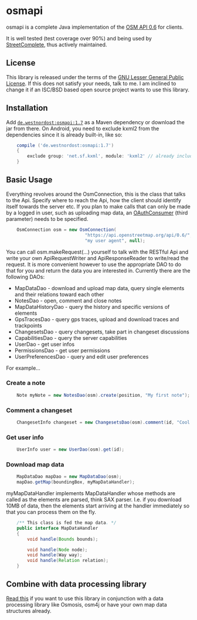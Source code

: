 # osmapi

osmapi is a complete Java implementation of the [OSM API 0.6](http://wiki.openstreetmap.org/wiki/API_v0.6) for clients.

It is well tested (test coverage over 90%) and being used by [StreetComplete](https://github.com/westnordost/StreetComplete), thus actively maintained.

## License

This library is released under the terms of the [GNU Lesser General Public License](http://www.gnu.org/licenses/lgpl-3.0.html). If this does not satisfy your needs, talk to me. I am inclined to change it if an ISC/BSD based open source project wants to use this library.

## Installation

Add [`de.westnordost:osmapi:1.7`](https://maven-repository.com/artifact/de.westnordost/osmapi/1.7) as a Maven dependency or download the jar from there. 
On Android, you need to exclude kxml2 from the dependencies since it is already built-in, like so:

```gradle
	compile ('de.westnordost:osmapi:1.7')
	{
		exclude group: 'net.sf.kxml', module: 'kxml2' // already included in Android
	}
```

## Basic Usage

Everything revolves around the OsmConnection, this is the class that talks to the Api. Specify where to reach the Api, how the client should identify itself towards the server etc.
If you plan to make calls that can only be made by a logged in user, such as uploading map data, an [OAuthConsumer](https://github.com/mttkay/signpost) (third parameter) needs to be specified.

```java
	OsmConnection osm = new OsmConnection(
	                          "https://api.openstreetmap.org/api/0.6/",
	                          "my user agent", null);
```

You can call osm.makeRequest(...) yourself to talk with the RESTful Api and write your own ApiRequestWriter and ApiResponseReader to write/read the request.
It is more convenient however to use the appropriate DAO to do that for you and return the data you are interested in. Currently there are the following DAOs:

* MapDataDao - download and upload map data, query single elements and their relations toward each other
* NotesDao - open, comment and close notes
* MapDataHistoryDao - query the history and specific versions of elements
* GpsTracesDao - query gps traces, upload and download traces and trackpoints
* ChangesetsDao - query changesets, take part in changeset discussions
* CapabilitiesDao - query the server capabilities
* UserDao - get user infos
* PermissionsDao - get user permissions
* UserPreferencesDao - query and edit user preferences

For example...

### Create a note

```java
	Note myNote = new NotesDao(osm).create(position, "My first note");
```

### Comment a changeset

```java
	ChangesetInfo changeset = new ChangesetsDao(osm).comment(id, "Cool changeset!");
```

### Get user info

```java
	UserInfo user = new UserDao(osm).get(id);
```

### Download map data

```java
	MapDataDao mapDao = new MapDataDao(osm);
	mapDao.getMap(boundingBox, myMapDataHandler);
```

myMapDataHandler implements MapDataHandler whose methods are called as the elements are parsed, think SAX parser. I.e. if you download 10MB of data, then the elements start arriving at the handler immediately so that you can process them on the fly.

```java
	/** This class is fed the map data. */
	public interface MapDataHandler
	{
		void handle(Bounds bounds);

		void handle(Node node);
		void handle(Way way);
		void handle(Relation relation);
	}
```

## Combine with data processing library
[Read this](https://github.com/westnordost/osmapi/wiki/Combine-With-Data-Processing-Libraries) if you want to use this library in conjunction with a data processing library like Osmosis, osm4j or have your own map data structures already.
